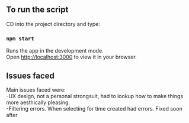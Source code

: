 
## To run the script

CD into the project directory and type:

### `npm start`

Runs the app in the development mode.\
Open [http://localhost:3000](http://localhost:3000) to view it in your browser.


## Issues faced

Main issues faced were:\
-UX design, not a personal strongsuit, had to lookup how to make things more aesthically pleasing.\
-Filtering errors. When selecting for time created had errors. Fixed soon after


